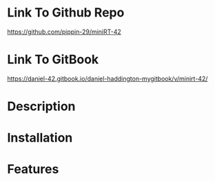 # Link To Github Repo

https://github.com/pippin-29/miniRT-42

# Link To GitBook

https://daniel-42.gitbook.io/daniel-haddington-mygitbook/v/minirt-42/

# Description

# Installation

# Features